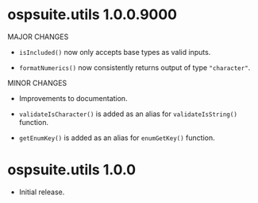 # ospsuite.utils 1.0.0.9000

MAJOR CHANGES

* `isIncluded()` now only accepts base types as valid inputs.

* `formatNumerics()` now consistently returns output of type `"character"`.

MINOR CHANGES

* Improvements to documentation.

* `validateIsCharacter()` is added as an alias for `validateIsString()` function.

* `getEnumKey()` is added as an alias for `enumGetKey()` function.

# ospsuite.utils 1.0.0

* Initial release.
